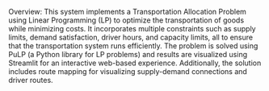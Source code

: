Overview:
This system implements a Transportation Allocation Problem using Linear Programming (LP) to optimize the transportation of goods while minimizing costs.
It incorporates multiple constraints such as supply limits, demand satisfaction, driver hours, and capacity limits, all to ensure that the transportation system runs efficiently.
The problem is solved using PuLP (a Python library for LP problems) and results are visualized using Streamlit for an interactive web-based experience.
Additionally, the solution includes route mapping for visualizing supply-demand connections and driver routes.
